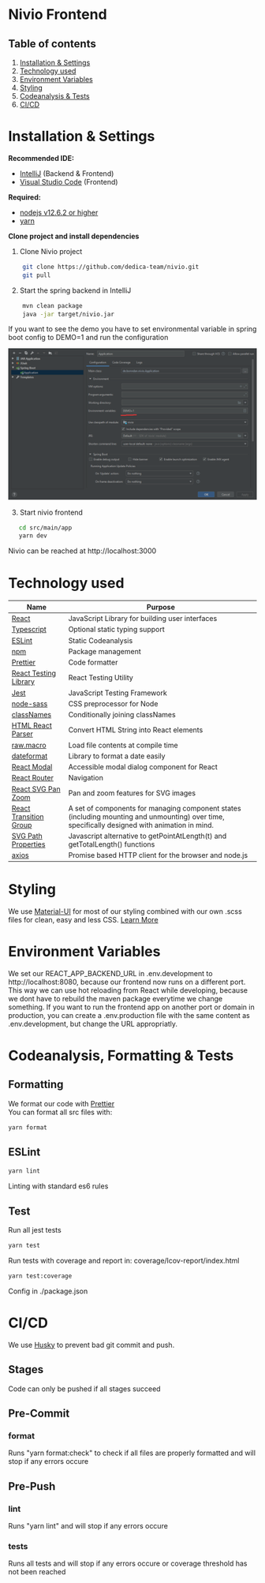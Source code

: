 # Nivio Frontend

## Table of contents

1. [Installation & Settings](https://github.com/dedica-team/nivio/blob/develop/src/main/app/README.md#installation-settings)
2. [Technology used](https://github.com/dedica-team/nivio/blob/develop/src/main/app/README.md#technology-used)
3. [Environment Variables](https://github.com/dedica-team/nivio/blob/develop/src/main/app/README.md#environment-variables)
4. [Styling](https://github.com/dedica-team/nivio/blob/develop/src/main/app/README.md#styling)
5. [Codeanalysis & Tests](https://github.com/dedica-team/nivio/blob/develop/src/main/app/README.md#Codeanalysis-tests)
6. [CI/CD](https://github.com/dedica-team/nivio/blob/develop/src/main/app/README.md#cicd)

# Installation & Settings

**Recommended IDE:**

- [IntelliJ](https://www.jetbrains.com/idea/) (Backend & Frontend)
- [Visual Studio Code](https://code.visualstudio.com/) (Frontend)

**Required:**

- [nodejs v12.6.2 or higher](https://nodejs.org/en/)
- [yarn](https://classic.yarnpkg.com/en/docs/install/)

**Clone project and install dependencies**

1. Clone Nivio project

```bash
    git clone https://github.com/dedica-team/nivio.git
    git pull
```

2. Start the spring backend in IntelliJ

```bash
    mvn clean package
    java -jar target/nivio.jar
```

If you want to see the demo you have to set environmental variable in spring boot config to DEMO=1 and run the configuration

![Spring Config](doc/spring_config.png 'Spring Config')

3. Start nivio frontend

```bash
   cd src/main/app
   yarn dev
```

Nivio can be reached at http://localhost:3000

# Technology used

| Name                                                                                  | Purpose                                                                                                                                        |
| ------------------------------------------------------------------------------------- | ---------------------------------------------------------------------------------------------------------------------------------------------- |
| [React](https://reactjs.org/)                                                         | JavaScript Library for building user interfaces                                                                                                |
| [Typescript](https://www.typescriptlang.org/)                                         | Optional static typing support                                                                                                                 |
| [ESLint](https://eslint.org/)                                                         | Static Codeanalysis                                                                                                                            |
| [npm](https://www.npmjs.com/)                                                         | Package management                                                                                                                             |
| [Prettier](https://prettier.io/)                                                      | Code formatter                                                                                                                                 |
| [React Testing Library](https://testing-library.com/docs/react-testing-library/intro) | React Testing Utility                                                                                                                          |
| [Jest](https://jestjs.io/)                                                            | JavaScript Testing Framework                                                                                                                   |
| [node-sass](https://github.com/sass/node-sass)                                        | CSS preprocessor for Node                                                                                                                      |
| [classNames](https://www.npmjs.com/package/classnames)                                | Conditionally joining classNames                                                                                                               |
| [HTML React Parser](https://www.npmjs.com/package/html-react-parser)                  | Convert HTML String into React elements                                                                                                        |
| [raw.macro](https://www.npmjs.com/package/raw.macro)                                  | Load file contents at compile time                                                                                                             |
| [dateformat](https://www.npmjs.com/package/dateformat)                                | Library to format a date easily                                                                                                                |
| [React Modal](https://www.npmjs.com/package/react-modal)                              | Accessible modal dialog component for React                                                                                                    |
| [React Router](https://reacttraining.com/react-router/web/guides/quick-start)         | Navigation                                                                                                                                     |
| [React SVG Pan Zoom](https://www.npmjs.com/package/react-svg-pan-zoom)                | Pan and zoom features for SVG images                                                                                                           |
| [React Transition Group](https://github.com/reactjs/react-transition-group)           | A set of components for managing component states (including mounting and unmounting) over time, specifically designed with animation in mind. |
| [SVG Path Properties](https://www.npmjs.com/package/react-svg-pan-zoom)               | Javascript alternative to getPointAtLength(t) and getTotalLength() functions                                                                   |
| [axios](https://www.npmjs.com/package/axios)                                          | Promise based HTTP client for the browser and node.js                                                                                          |

# Styling

We use [Material-UI](https://material-ui.com/) for most of our styling combined with our own .scss files for clean, easy and less CSS. [Learn More](https://sass-lang.com/)

# Environment Variables

We set our REACT_APP_BACKEND_URL in .env.development to http://localhost:8080, because our frontend now runs on a different port. This way we can use hot reloading from React while developing, because we dont have to rebuild the maven package everytime we change something. If you want to run the frontend app on another port or domain in production, you can create a .env.production file with the same content as .env.development, but change the URL appropriatly.

# Codeanalysis, Formatting & Tests

## Formatting

We format our code with [Prettier](https://prettier.io/)  
You can format all src files with:

```bash
yarn format
```

## ESLint

```bash
yarn lint
```

Linting with standard es6 rules

## Test

Run all jest tests

```bash
yarn test
```

Run tests with coverage and report in: coverage/lcov-report/index.html

```bash
yarn test:coverage
```

Config in ./package.json

# CI/CD

We use [Husky](https://github.com/typicode/husky) to prevent bad git commit and push.

## **Stages**

Code can only be pushed if all stages succeed

## **Pre-Commit**

### **format**

Runs "yarn format:check" to check if all files are properly formatted and will stop if any errors occure

## **Pre-Push**

### **lint**

Runs "yarn lint" and will stop if any errors occure

### **tests**

Runs all tests and will stop if any errors occure or coverage threshold has not been reached
